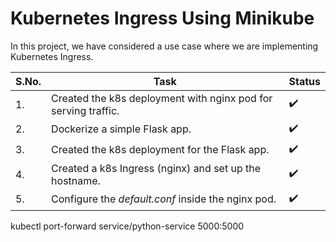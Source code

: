 # Kubernetes Ingress Using Minikube

In this project, we have considered a use case where we are implementing Kubernetes Ingress.

|S.No.|Task                                                              |Status            |
|-----|------------------------------------------------------------------|------------------|
|1.   |Created the k8s deployment with nginx pod for serving traffic.    |:heavy_check_mark:|
|2.   |Dockerize a simple Flask app.                                     |:heavy_check_mark:|
|3.   |Created the k8s deployment for the Flask app.                     |:heavy_check_mark:|       
|4.   |Created a k8s Ingress (nginx) and set up the hostname.            |:heavy_check_mark:|
|5.   |Configure the *default.conf* inside the nginx pod.                |:heavy_check_mark:|

kubectl port-forward service/python-service 5000:5000